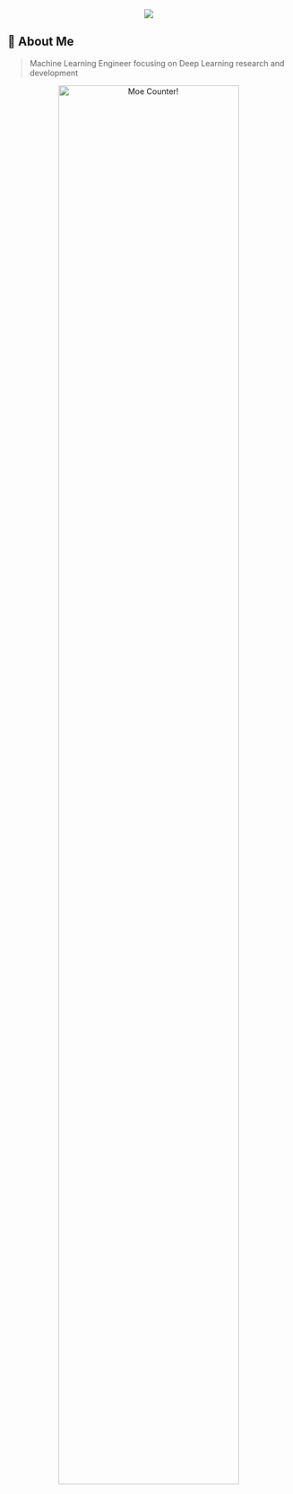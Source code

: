 <div align="center">
  <img src="https://capsule-render.vercel.app/api?type=waving&color=gradient&height=200&section=header&text=Hello%20World!&fontSize=50&animation=twinkling" />
</div>

## 🌌 About Me
> Machine Learning Engineer focusing on Deep Learning research and development

<div align="center">
  <img
  alt="Moe Counter!"
  src="https://count.getloli.com/@byeolki.github?name=byeolki.github&theme=booru-lewd&padding=7&offset=0&align=top&scale=1&pixelated=1&darkmode=auto"
  width="80%"
  />
</div>

